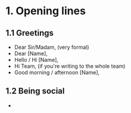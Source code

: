 # 1. Opening lines   

## 1.1 Greetings   

* Dear Sir/Madam, (very formal)  
* Dear [Name],   
* Hello / Hi [Name],    
* Hi Team, (if you're writing to the whole team)  
* Good morning / afternoon [Name],   

## 1.2 Being social

* 
